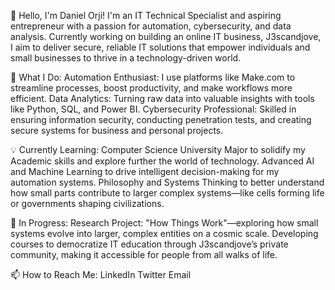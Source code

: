 👋 Hello, I'm Daniel Orji!
I'm an IT Technical Specialist and aspiring entrepreneur with a passion for automation, cybersecurity, and data analysis. Currently working on building an online IT business, J3scandjove, I aim to deliver secure, reliable IT solutions that empower individuals and small businesses to thrive in a technology-driven world.

🔧 What I Do:
Automation Enthusiast: I use platforms like Make.com to streamline processes, boost productivity, and make workflows more efficient.
Data Analytics: Turning raw data into valuable insights with tools like Python, SQL, and Power BI.
Cybersecurity Professional: Skilled in ensuring information security, conducting penetration tests, and creating secure systems for business and personal projects.

💡 Currently Learning:
Computer Science University Major to solidify my Academic skills and explore further the world of technology.
Advanced AI and Machine Learning to drive intelligent decision-making for my automation systems.
Philosophy and Systems Thinking to better understand how small parts contribute to larger complex systems—like cells forming life or governments shaping civilizations.

🌱 In Progress:
Research Project: "How Things Work"—exploring how small systems evolve into larger, complex entities on a cosmic scale.
Developing courses to democratize IT education through J3scandjove’s private community, making it accessible for people from all walks of life.

📫 How to Reach Me:
LinkedIn
Twitter
Email

